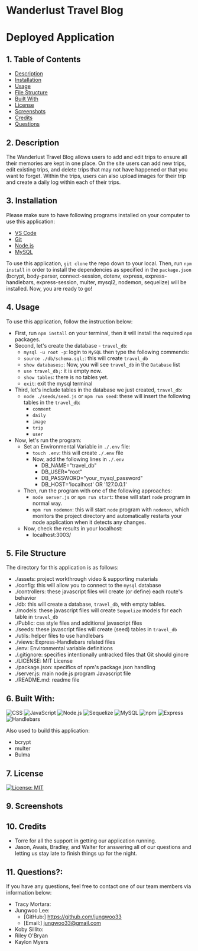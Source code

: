 # Wanderlust Travel Blog

# Deployed Application

## 1. Table of Contents
- [Description](#2-description)
- [Installation](#3-installation)
- [Usage](#4-usage)
- [File Structure](#5-file-structure)
- [Built With](#6-built-with)
- [License](#7-license)
- [Screenshots](#8-screenshots)
- [Credits](#9-credits)
- [Questions](#10-questions)

## 2. Description
The Wanderlust Travel Blog allows users to add and edit trips to ensure all their memories are kept in one place.  On the site users can add new trips, edit existing trips, and delete trips that may not have happened or that you want to forget.  Within the trips, users can also upload images for their trip and create a daily log within each of their trips. 

## 3. Installation
Please make sure to have following programs installed on your computer to use this application:
+ [VS Code](https://code.visualstudio.com/download)
+ [Git](https://github.com/git-guides/install-git)
+ [Node.js](https://nodejs.org/en/)
+ [MySQL](https://www.mysql.com/)

To use this application, `git clone` the repo down to your local. Then, run `npm install` in order to install the dependencies as specified in the `package.json` (bcrypt, body-parser, connect-session, dotenv, express, express-handlebars, express-session, multer, mysql2, nodemon, sequelize) will be installed. Now, you are ready to go!

## 4. Usage
To use this application, follow the instruction below: 
+ First, run `npm install` on your terminal, then it will install the required `npm` packages.
+ Second, let's create the database - `travel_db`:
  + `mysql -u root -p`: login to `MySQL` then type the following commends:
  + `source ./db/schema.sql;`: this will create `travel_db`
  + `show databases;`: Now, you will see `travel_db` in the `Database` list
  + `use travel_db;`: it is empty now.
  + `show tables`: there is no tables yet.
  + `exit`: exit the mysql terminal
+ Third, let's include tables in the database we just created, `travel_db`:
  + `node ./seeds/seed.js` or `npm run seed`: these will insert the following tables in the `travel_db`:
    + `comment`
    + `daily`
    + `image`
    + `trip`
    + `user`
+ Now, let's run the program:
  + Set an Environmental Variable in `./.env` file:
    + `touch .env`: this will create `./.env` file
    + Now, add the following lines in `./.env`
      + DB_NAME="travel_db"
      + DB_USER="root"
      + DB_PASSWORD="your_mysql_password"
      + DB_HOST='localhost' OR '127.0.0.1'
  + Then, run the program with one of the following approaches:
    + `node server.js` or `npm run start`: these will start `node` program in normal way. 
    + `npm run nodemon`: this will start `node` program with `nodemon`, which monitors the project directory and automatically restarts your node application when it detects any changes.
  + Now, check the results in your localhost: 
    + localhost:3003/

## 5. File Structure
The directory for this application is as follows:
+ ./assets: project workthrough video & supporting materials
+ ./config: this will allow you to connect to the `mysql` database
+ ./controllers: these javascript files will create (or define) each route's behavior 
+ ./db: this will create a database, `travel_db`, with empty tables.
+ ./models: these javascript files will create `Sequelize` models for each table in `travel_db`
+ ./Public: css style files and additional javascript files
+ ./seeds: these javascript files will create (seed) tables in `travel_db`
+ ./utils: helper files to use handlebars
+ ./views: Express-Handlebars related files
+ ./env: Environmental variable definitions
+ ./.gitignore: specifies intentionally untracked files that Git should ginore
+ ./LICENSE: MIT License 
+ ./package.json: specifics of npm's package.json handling
+ ./server.js: main node.js program Javascript file
+ ./README.md: readme file

## 6. Built With:
![CSS](https://img.shields.io/badge/CSS3-1572B6?style=for-the-badge&logo=css3&logoColor=white) ![JavaScript](https://img.shields.io/badge/JavaScript-323330?style=for-the-badge&logo=javascript&logoColor=F7DF1E) ![Node.js](https://img.shields.io/badge/Node.js-339933?style=for-the-badge&logo=nodedotjs&logoColor=white) ![Sequelize](https://img.shields.io/badge/Sequelize-52B0E7?style=for-the-badge&logo=Sequelize&logoColor=white) ![MySQL](https://img.shields.io/badge/MySQL-005C84?style=for-the-badge&logo=mysql&logoColor=white) ![npm](https://img.shields.io/badge/npm-CB3837?style=for-the-badge&logo=npm&logoColor=white) ![Express](https://img.shields.io/badge/Express.js-000000?style=for-the-badge&logo=express&logoColor=white) ![Handlebars](https://img.shields.io/badge/Handlebars.js-f0772b?style=for-the-badge&logo=handlebarsdotjs&logoColor=black)

Also used to build this application: 
+ bcrypt
+ multer
+ Bulma

## 7. License
[![License: MIT](https://img.shields.io/badge/License-MIT-yellow.svg)](https://opensource.org/licenses/MIT)

## 9. Screenshots

## 10. Credits
+ Torre for all the support in getting our application running.
+ Jason, Awais, Bradley, and Walter for answering all of our questions and letting us stay late to finish things up for the night.
## 11. Questions?:
If you have any questions, feel free to contact one of our team members via information below:<br>
+ Tracy Mortara:
+ Jungwoo Lee:
   + [GitHub:] https://github.com/jungwoo33<br>
   + [Email:] jungwoo33@gmail.com
+ Koby Sillito:
+ Riley O'Bryan
+ Kaylon Myers
